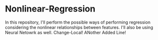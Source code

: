 # Nonlinear-Regression
In this repository, I'll perform the possible ways of performing regression considering the nonlinear relationships between features.
I'll also be using Neural Netowrk as well.
Change-Local!
ANother Added Line!